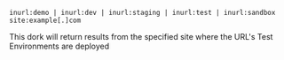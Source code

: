 ```
inurl:demo | inurl:dev | inurl:staging | inurl:test | inurl:sandbox site:example[.]com
```

This dork will return results from the specified site where the URL's Test Environments are deployed
